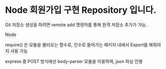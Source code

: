 # Node 회원가입 구현 Repository 입니다.

Git 저장소 생성을 하려면 remote add 명령어를 통해 원격 저장소 추가가 가능.

Node 

require() 은 모듈을 불러오는 함수로, 인수로 들어가는 패키지 내에서 Export를 해줘야지 사용 가능

express 중 POST 방식에선 body-parser 모듈을 이용하여, json 파싱 진행
